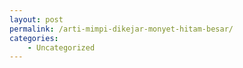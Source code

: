 ```yaml
---
layout: post
permalink: /arti-mimpi-dikejar-monyet-hitam-besar/
categories:
    - Uncategorized
---
```



